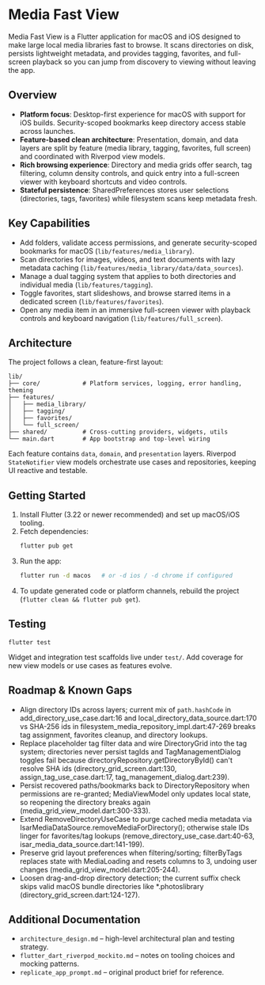 # Media Fast View

Media Fast View is a Flutter application for macOS and iOS designed to make large local media libraries fast to browse. It scans directories on disk, persists lightweight metadata, and provides tagging, favorites, and full-screen playback so you can jump from discovery to viewing without leaving the app.

## Overview

- **Platform focus**: Desktop-first experience for macOS with support for iOS builds. Security-scoped bookmarks keep directory access stable across launches.
- **Feature-based clean architecture**: Presentation, domain, and data layers are split by feature (media library, tagging, favorites, full screen) and coordinated with Riverpod view models.
- **Rich browsing experience**: Directory and media grids offer search, tag filtering, column density controls, and quick entry into a full-screen viewer with keyboard shortcuts and video controls.
- **Stateful persistence**: SharedPreferences stores user selections (directories, tags, favorites) while filesystem scans keep metadata fresh.

## Key Capabilities

- Add folders, validate access permissions, and generate security-scoped bookmarks for macOS (`lib/features/media_library`).
- Scan directories for images, videos, and text documents with lazy metadata caching (`lib/features/media_library/data/data_sources`).
- Manage a dual tagging system that applies to both directories and individual media (`lib/features/tagging`).
- Toggle favorites, start slideshows, and browse starred items in a dedicated screen (`lib/features/favorites`).
- Open any media item in an immersive full-screen viewer with playback controls and keyboard navigation (`lib/features/full_screen`).

## Architecture

The project follows a clean, feature-first layout:

```
lib/
├── core/            # Platform services, logging, error handling, theming
├── features/
│   ├── media_library/
│   ├── tagging/
│   ├── favorites/
│   └── full_screen/
├── shared/          # Cross-cutting providers, widgets, utils
└── main.dart        # App bootstrap and top-level wiring
```

Each feature contains `data`, `domain`, and `presentation` layers. Riverpod `StateNotifier` view models orchestrate use cases and repositories, keeping UI reactive and testable.

## Getting Started

1. Install Flutter (3.22 or newer recommended) and set up macOS/iOS tooling.
2. Fetch dependencies:
   ```bash
   flutter pub get
   ```
3. Run the app:
   ```bash
   flutter run -d macos   # or -d ios / -d chrome if configured
   ```
4. To update generated code or platform channels, rebuild the project (`flutter clean && flutter pub get`).

## Testing

```
flutter test
```

Widget and integration test scaffolds live under `test/`. Add coverage for new view models or use cases as features evolve.

## Roadmap & Known Gaps

- Align directory IDs across layers; current mix of `path.hashCode` in add_directory_use_case.dart:16 and local_directory_data_source.dart:170 vs SHA-256 ids in filesystem_media_repository_impl.dart:47-269 breaks tag assignment, favorites cleanup, and directory lookups.
- Replace placeholder tag filter data and wire DirectoryGrid into the tag system; directories never persist tagIds and TagManagementDialog toggles fail because directoryRepository.getDirectoryById() can't resolve SHA ids (directory_grid_screen.dart:130, assign_tag_use_case.dart:17, tag_management_dialog.dart:239).
- Persist recovered paths/bookmarks back to DirectoryRepository when permissions are re-granted; MediaViewModel only updates local state, so reopening the directory breaks again (media_grid_view_model.dart:300-333).
- Extend RemoveDirectoryUseCase to purge cached media metadata via IsarMediaDataSource.removeMediaForDirectory(); otherwise stale IDs linger for favorites/tag lookups (remove_directory_use_case.dart:40-63, isar_media_data_source.dart:141-199).
- Preserve grid layout preferences when filtering/sorting; filterByTags replaces state with MediaLoading and resets columns to 3, undoing user changes (media_grid_view_model.dart:205-244).
- Loosen drag-and-drop directory detection; the current suffix check skips valid macOS bundle directories like *.photoslibrary (directory_grid_screen.dart:124-127).


## Additional Documentation

- `architecture_design.md` – high-level architectural plan and testing strategy.
- `flutter_dart_riverpod_mockito.md` – notes on tooling choices and mocking patterns.
- `replicate_app_prompt.md` – original product brief for reference.
